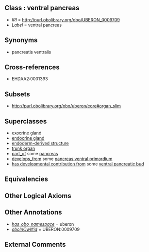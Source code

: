 
## Class : ventral pancreas

 * *IRI* = http://purl.obolibrary.org/obo/UBERON_0009709
 * *Label* = ventral pancreas

## Synonyms

 * pancreatis ventralis

## Cross-references

 * EHDAA2:0001393

## Subsets

 * http://purl.obolibrary.org/obo/uberon/core#organ_slim

## Superclasses

 * [exocrine gland](../../UBERON/65/UBERON_0002365.md)
 * [endocrine gland](../../UBERON/68/UBERON_0002368.md)
 * [endoderm-derived structure](../../UBERON/19/UBERON_0004119.md)
 * [trunk organ](../../UBERON/77/UBERON_0005177.md)
 * [part_of](../../BFO/50/BFO_0000050.md) some [pancreas](../../UBERON/64/UBERON_0001264.md)
 * [develops_from](../../RO/02/RO_0002202.md) some [pancreas ventral primordium](../../UBERON/76/UBERON_0010376.md)
 * [has developmental contribution from](../../RO/54/RO_0002254.md) some [ventral pancreatic bud](../../UBERON/24/UBERON_0003924.md)

## Equivalencies


## Other Logical Axioms


## Other Annotations

 * *[has_obo_namespace](../../ce/oboInOwl#hasOBONamespace.md)* = uberon
 * *[oboInOwl#id](../../id/oboInOwl#id.md)* = UBERON:0009709

## External Comments

